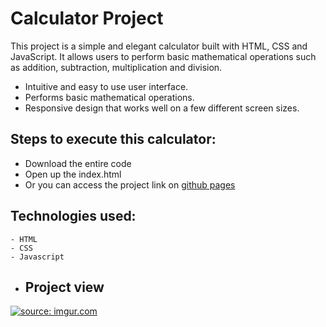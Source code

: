 # Calculator Project


 This project is a simple and elegant calculator built with HTML, CSS and JavaScript. It allows users to perform basic mathematical operations such as addition, subtraction, multiplication and division.
- Intuitive and easy to use user interface.
- Performs basic mathematical operations.
- Responsive design that works well on a few different screen sizes.


## Steps to execute this calculator:
- Download the entire code 
- Open up the index.html
- Or you can access the project link on [github pages](https://ikki-jk.github.io/Calculadora/)

## Technologies used: 
```
- HTML
- CSS
- Javascript
```

- ## Project view
<a href="https://imgur.com/qCR3otR"><img src="https://i.imgur.com/qCR3otR.png" title="source: imgur.com" /></a>
